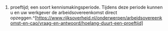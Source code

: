 1. proeftijd; een soort kennismakingsperiode. Tijdens deze periode kunnen u en uw werkgever de arbeidsovereenkomst direct opzeggen.^[https://www.rijksoverheid.nl/onderwerpen/arbeidsovereenkomst-en-cao/vraag-en-antwoord/hoelang-duurt-een-proeftijd]